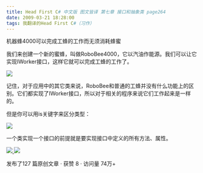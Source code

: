 ```yaml
---
title: Head First C# 中文版 图文皆译 第七章 接口和抽象类 page264
date: 2009-03-21 18:28:00
tags: 我翻译的Head First C#（习作）
---
```

机器蜂4000可以完成工蜂的工作而无须消耗蜂蜜

  

我们来创建一个新的蜜蜂，叫做RoboBee4000，它以汽油作能源。我们可以让它实现IWorker接口，这样它就可以完成工蜂的工作了。

  

![](https://p-blog.csdn.net/images/p_blog_csdn_net/cuipengfei1/EntryImages/20090321/2009-03-21_18-05-04.jpg)

记住，对于应用中的其它类来说，RoboBee和普通的工蜂并没有什么功能上的区别。它们都实现了IWorker接口，所以对于相关的程序来说它们工作起来是一样的。

  

但是你可以用is关键字来区分类型：

  

![](https://p-blog.csdn.net/images/p_blog_csdn_net/cuipengfei1/EntryImages/20090321/2009-03-21_18-16-50.jpg)

一个类实现一个接口的前提就是要实现接口中定义的所有方法、属性。



[ ![](https://profile.csdnimg.cn/5/2/5/3_cuipengfei1)
![](https://g.csdnimg.cn/static/user-reg-year/1x/11.png)
](https://blog.csdn.net/cuipengfei1)



发布了127 篇原创文章  ·  获赞 8  ·  访问量 74万+

